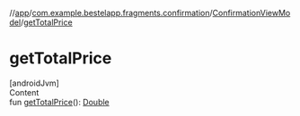 //[app](../../index.md)/[com.example.bestelapp.fragments.confirmation](../index.md)/[ConfirmationViewModel](index.md)/[getTotalPrice](get-total-price.md)



# getTotalPrice  
[androidJvm]  
Content  
fun [getTotalPrice](get-total-price.md)(): [Double](https://kotlinlang.org/api/latest/jvm/stdlib/kotlin/-double/index.html)  



